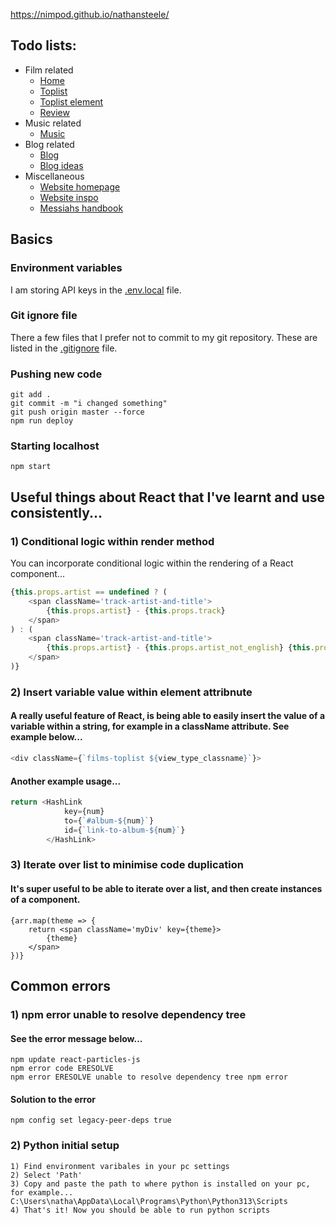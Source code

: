 https://nimpod.github.io/nathansteele/

## Todo lists:
- Film related
    - [Home](https://to-do.live.com/tasks/AQMkADAwATMwMAItZDFhYy04MWY4LTAwAi0wMAoALgAAA3s-4loccnlOoVkLtuGiwAMBAI0PlLJX8T5CsGq5PbdT6mUABpZ1NksAAAA=)
    - [Toplist](https://to-do.live.com/tasks/AQMkADAwATMwMAItZDFhYy04MWY4LTAwAi0wMAoALgAAA3s-4loccnlOoVkLtuGiwAMBAI0PlLJX8T5CsGq5PbdT6mUABpZ1NkAAAAA=)
    - [Toplist element](https://to-do.live.com/tasks/AQMkADAwATMwMAItZDFhYy04MWY4LTAwAi0wMAoALgAAA3s-4loccnlOoVkLtuGiwAMBAI0PlLJX8T5CsGq5PbdT6mUABpZ1Nj8AAAA=)
    - [Review](https://to-do.live.com/tasks/AQMkADAwATMwMAItZDFhYy04MWY4LTAwAi0wMAoALgAAA3s-4loccnlOoVkLtuGiwAMBAI0PlLJX8T5CsGq5PbdT6mUABpZ1NkEAAAA=)
- Music related
    - [Music](https://to-do.live.com/tasks/AQMkADAwATMwMAItZDFhYy04MWY4LTAwAi0wMAoALgAAA3s-4loccnlOoVkLtuGiwAMBAI0PlLJX8T5CsGq5PbdT6mUABpZ1NkgAAAA=)
- Blog related
    - [Blog](https://to-do.live.com/tasks/AQMkADAwATMwMAItZDFhYy04MWY4LTAwAi0wMAoALgAAA3s-4loccnlOoVkLtuGiwAMBAI0PlLJX8T5CsGq5PbdT6mUABpZ1NkIAAAA=)
    - [Blog ideas](https://to-do.microsoft.com/tasks/sharing?InvitationToken=4j41FzxHL2z5jwfbla9hbwLX9F-Ux-3LPxv4Gd2ADLpoFykJIoMPhlMy0ICsOURu0)
- Miscellaneous
    - [Website homepage](https://to-do.live.com/tasks/AQMkADAwATMwMAItZDFhYy04MWY4LTAwAi0wMAoALgAAA3s-4loccnlOoVkLtuGiwAMBAI0PlLJX8T5CsGq5PbdT6mUABpZ1NkcAAAA=)
    - [Website inspo](https://to-do.live.com/tasks/AQMkADAwATMwMAItZDFhYy04MWY4LTAwAi0wMAoALgAAA3s-4loccnlOoVkLtuGiwAMBAI0PlLJX8T5CsGq5PbdT6mUABqSsSEMAAAA=)
    - [Messiahs handbook](https://to-do.live.com/tasks/AQMkADAwATMwMAItZDFhYy04MWY4LTAwAi0wMAoALgAAA3s-4loccnlOoVkLtuGiwAMBAI0PlLJX8T5CsGq5PbdT6mUABpZ1Nk4AAAA=)

## Basics
### Environment variables
I am storing API keys in the [.env.local](/.env.local) file.

### Git ignore file
There a few files that I prefer not to commit to my git repository. These are listed in the [.gitignore](/.gitignore) file.


### Pushing new code
```
git add .
git commit -m "i changed something"
git push origin master --force
npm run deploy
```

### Starting localhost
```
npm start
```

## Useful things about React that I've learnt and use consistently...

### 1) Conditional logic within render method
You can incorporate conditional logic within the rendering of a React component...
```js
{this.props.artist == undefined ? (
    <span className='track-artist-and-title'>
        {this.props.artist} - {this.props.track}
    </span>
) : (
    <span className='track-artist-and-title'>
        {this.props.artist} - {this.props.artist_not_english} {this.props.track}
    </span>
)}
```

### 2) Insert variable value within element attribnute
#### A really useful feature of React, is being able to easily insert the value of a variable within a string, for example in a className attribute. See example below...
```js
<div className={`films-toplist ${view_type_classname}`}>
```
#### Another example usage...
```js
return <HashLink 
            key={num}
            to={`#album-${num}`}
            id={`link-to-album-${num}`}
        </HashLink>
```

### 3) Iterate over list to minimise code duplication
#### It's super useful to be able to iterate over a list, and then create instances of a component.
```
{arr.map(theme => {
    return <span className='myDiv' key={theme}>
        {theme}
    </span>
})}
```


## Common errors

### 1) npm error unable to resolve dependency tree
#### See the error message below...
```
npm update react-particles-js
npm error code ERESOLVE 
npm error ERESOLVE unable to resolve dependency tree npm error
```
#### Solution to the error
```
npm config set legacy-peer-deps true
```

### 2) Python initial setup
```
1) Find environment varibales in your pc settings
2) Select 'Path'
3) Copy and paste the path to where python is installed on your pc, for example...
C:\Users\natha\AppData\Local\Programs\Python\Python313\Scripts
4) That's it! Now you should be able to run python scripts
```